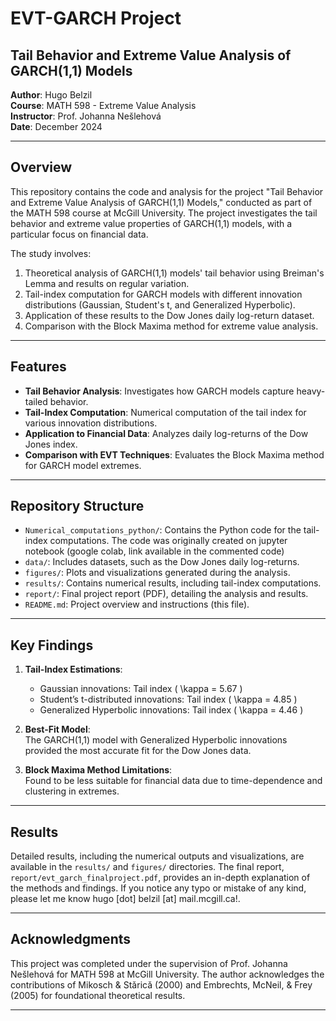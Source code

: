 # EVT-GARCH Project

## Tail Behavior and Extreme Value Analysis of GARCH(1,1) Models

**Author**: Hugo Belzil  
**Course**: MATH 598 - Extreme Value Analysis  
**Instructor**: Prof. Johanna Nešlehová  
**Date**: December 2024

---

## Overview

This repository contains the code and analysis for the project "Tail Behavior and Extreme Value Analysis of GARCH(1,1) Models," conducted as part of the MATH 598 course at McGill University. The project investigates the tail behavior and extreme value properties of GARCH(1,1) models, with a particular focus on financial data.

The study involves:

1. Theoretical analysis of GARCH(1,1) models' tail behavior using Breiman's Lemma and results on regular variation.
2. Tail-index computation for GARCH models with different innovation distributions (Gaussian, Student's t, and Generalized Hyperbolic).
3. Application of these results to the Dow Jones daily log-return dataset.
4. Comparison with the Block Maxima method for extreme value analysis.

---

## Features

- **Tail Behavior Analysis**: Investigates how GARCH models capture heavy-tailed behavior.
- **Tail-Index Computation**: Numerical computation of the tail index for various innovation distributions.
- **Application to Financial Data**: Analyzes daily log-returns of the Dow Jones index.
- **Comparison with EVT Techniques**: Evaluates the Block Maxima method for GARCH model extremes.

---

## Repository Structure

- `Numerical_computations_python/`: Contains the Python code for the tail-index computations. The code was originally created on jupyter notebook (google colab, link available in the commented code)
- `data/`: Includes datasets, such as the Dow Jones daily log-returns.
- `figures/`: Plots and visualizations generated during the analysis.
- `results/`: Contains numerical results, including tail-index computations.
- `report/`: Final project report (PDF), detailing the analysis and results.
- `README.md`: Project overview and instructions (this file).

---

## Key Findings

1. **Tail-Index Estimations**:  
   - Gaussian innovations: Tail index \( \kappa = 5.67 \)  
   - Student’s t-distributed innovations: Tail index \( \kappa = 4.85 \)  
   - Generalized Hyperbolic innovations: Tail index \( \kappa = 4.46 \)  

2. **Best-Fit Model**:  
   The GARCH(1,1) model with Generalized Hyperbolic innovations provided the most accurate fit for the Dow Jones data.

3. **Block Maxima Method Limitations**:  
   Found to be less suitable for financial data due to time-dependence and clustering in extremes.

---

## Results

Detailed results, including the numerical outputs and visualizations, are available in the `results/` and `figures/` directories. The final report, `report/evt_garch_finalproject.pdf`, provides an in-depth explanation of the methods and findings. If you notice any typo or mistake of any kind, please let me know hugo [dot] belzil [at] mail.mcgill.ca!.

---

## Acknowledgments

This project was completed under the supervision of Prof. Johanna Nešlehová for MATH 598 at McGill University. The author acknowledges the contributions of Mikosch & Stǎricǎ (2000) and Embrechts, McNeil, & Frey (2005) for foundational theoretical results.

---
